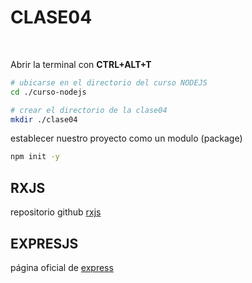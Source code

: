 # CLASE04
<br>

Abrir la terminal con <strong>CTRL+ALT+T</strong>

```sh
# ubicarse en el directorio del curso NODEJS
cd ./curso-nodejs

# crear el directorio de la clase04
mkdir ./clase04
```

establecer nuestro proyecto como un modulo (package)
```sh
npm init -y
```

## RXJS

repositorio github [rxjs](https://github.com/Reactive-Extensions/RxJS)

## EXPRESJS

página oficial de [express](http://expressjs.com)
